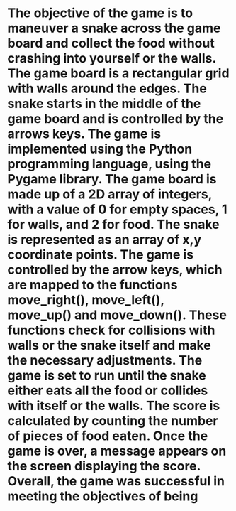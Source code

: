 # The objective of the game is to maneuver a snake across the game board and collect the food without crashing into yourself or the walls. The game board is a rectangular grid with walls around the edges. The snake starts in the middle of the game board and is controlled by the arrows keys. The game is implemented using the Python programming language, using the Pygame library. The game board is made up of a 2D array of integers, with a value of 0 for empty spaces, 1 for walls, and 2 for food. The snake is represented as an array of x,y coordinate points. The game is controlled by the arrow keys, which are mapped to the functions move_right(), move_left(), move_up() and move_down(). These functions check for collisions with walls or the snake itself and make the necessary adjustments. The game is set to run until the snake either eats all the food or collides with itself or the walls. The score is calculated by counting the number of pieces of food eaten. Once the game is over, a message appears on the screen displaying the score. Overall, the game was successful in meeting the objectives of being
